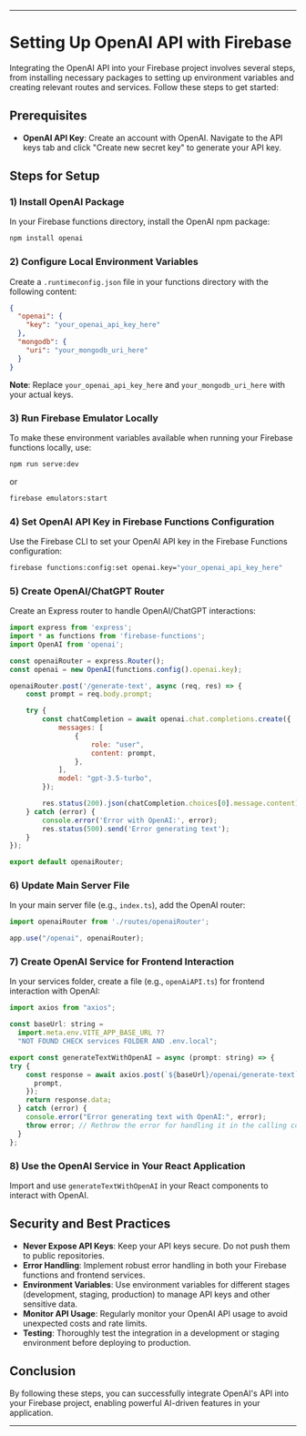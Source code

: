 
---

# Setting Up OpenAI API with Firebase

Integrating the OpenAI API into your Firebase project involves several steps, from installing necessary packages to setting up environment variables and creating relevant routes and services. Follow these steps to get started:

## Prerequisites

- **OpenAI API Key**: Create an account with OpenAI. Navigate to the API keys tab and click "Create new secret key" to generate your API key.

## Steps for Setup

### 1) Install OpenAI Package
In your Firebase functions directory, install the OpenAI npm package:

```bash
npm install openai
```

### 2) Configure Local Environment Variables
Create a `.runtimeconfig.json` file in your functions directory with the following content:

```json
{
  "openai": {
    "key": "your_openai_api_key_here"
  },
  "mongodb": {
    "uri": "your_mongodb_uri_here"
  }
}
```

**Note**: Replace `your_openai_api_key_here` and `your_mongodb_uri_here` with your actual keys.

### 3) Run Firebase Emulator Locally
To make these environment variables available when running your Firebase functions locally, use:

```bash
npm run serve:dev
```

or

```bash
firebase emulators:start
```

### 4) Set OpenAI API Key in Firebase Functions Configuration
Use the Firebase CLI to set your OpenAI API key in the Firebase Functions configuration:

```bash
firebase functions:config:set openai.key="your_openai_api_key_here"
```

### 5) Create OpenAI/ChatGPT Router
Create an Express router to handle OpenAI/ChatGPT interactions:

```javascript
import express from 'express';
import * as functions from 'firebase-functions';
import OpenAI from 'openai';

const openaiRouter = express.Router();
const openai = new OpenAI(functions.config().openai.key);

openaiRouter.post('/generate-text', async (req, res) => {
    const prompt = req.body.prompt;

    try {
        const chatCompletion = await openai.chat.completions.create({
            messages: [
                {
                    role: "user",
                    content: prompt,
                },
            ],
            model: "gpt-3.5-turbo",
        });

        res.status(200).json(chatCompletion.choices[0].message.content);
    } catch (error) {
        console.error('Error with OpenAI:', error);
        res.status(500).send('Error generating text');
    }
});

export default openaiRouter;
```

### 6) Update Main Server File
In your main server file (e.g., `index.ts`), add the OpenAI router:

```javascript
import openaiRouter from './routes/openaiRouter';

app.use("/openai", openaiRouter);
```

### 7) Create OpenAI Service for Frontend Interaction
In your services folder, create a file (e.g., `openAiAPI.ts`) for frontend interaction with OpenAI:

```javascript
import axios from "axios";

const baseUrl: string =
  import.meta.env.VITE_APP_BASE_URL ??
  "NOT FOUND CHECK services FOLDER AND .env.local";

export const generateTextWithOpenAI = async (prompt: string) => {
try {
    const response = await axios.post(`${baseUrl}/openai/generate-text`, {
      prompt,
    });
    return response.data;
  } catch (error) {
    console.error("Error generating text with OpenAI:", error);
    throw error; // Rethrow the error for handling it in the calling component
  }
};
```

### 8) Use the OpenAI Service in Your React Application
Import and use `generateTextWithOpenAI` in your React components to interact with OpenAI.

## Security and Best Practices

- **Never Expose API Keys**: Keep your API keys secure. Do not push them to public repositories.
- **Error Handling**: Implement robust error handling in both your Firebase functions and frontend services.
- **Environment Variables**: Use environment variables for different stages (development, staging, production) to manage API keys and other sensitive data.
- **Monitor API Usage**: Regularly monitor your OpenAI API usage to avoid unexpected costs and rate limits.
- **Testing**: Thoroughly test the integration in a development or staging environment before deploying to production.

## Conclusion

By following these steps, you can successfully integrate OpenAI's API into your Firebase project, enabling powerful AI-driven features in your application.

---

